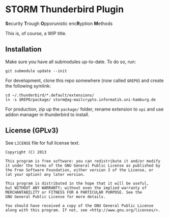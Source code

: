 # STORM Thunderbird Plugin

**S**ecurity **T**rough **O**pporunistic enc<strong>R</strong>yption **M**ethods

This is, of course, a WIP title.

## Installation

Make sure you have all submodules up-to-date. To do so, run:

    git submodule update --init

For development, clone this repo somewhere (now called `$REPO`) and create the
following symlink:

    cd ~/.thunderbird/*.default/extensions/
    ln -s $REPO/package/ storm@ag-mailcrypto.informatik.uni-hamburg.de

For production, zip up the `package/` folder, rename extension to `xpi` and
use addon manager in thunderbird to install.

## License (GPLv3)

See `LICENSE` file for full license text.

    Copyright (C) 2013

    This program is free software: you can redistribute it and/or modify
    it under the terms of the GNU General Public License as published by
    the Free Software Foundation, either version 3 of the License, or
    (at your option) any later version.

    This program is distributed in the hope that it will be useful,
    but WITHOUT ANY WARRANTY; without even the implied warranty of
    MERCHANTABILITY or FITNESS FOR A PARTICULAR PURPOSE. See the
    GNU General Public License for more details.

    You should have received a copy of the GNU General Public License
    along with this program. If not, see <http://www.gnu.org/licenses/>.

